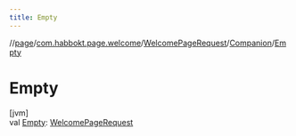 ```yaml
---
title: Empty
---
```

//[page](../../../../index.html)/[com.habbokt.page.welcome](../../index.html)/[WelcomePageRequest](../index.html)/[Companion](index.html)/[Empty](-empty.html)



# Empty



[jvm]\
val [Empty](-empty.html): [WelcomePageRequest](../index.html)




